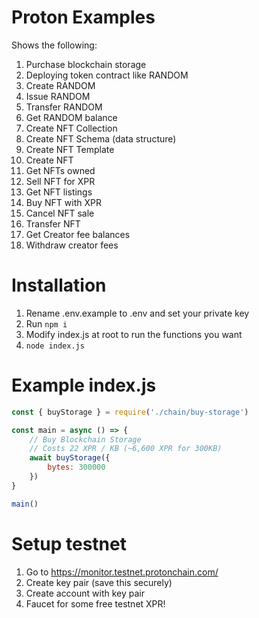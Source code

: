 # Proton Examples

Shows the following:
1. Purchase blockchain storage
2. Deploying token contract like RANDOM
3. Create RANDOM
4. Issue RANDOM
5. Transfer RANDOM
6. Get RANDOM balance
7. Create NFT Collection
8. Create NFT Schema (data structure)
9. Create NFT Template
10. Create NFT 
11. Get NFTs owned
12. Sell NFT for XPR
13. Get NFT listings
14. Buy NFT with XPR
15. Cancel NFT sale
16. Transfer NFT
17. Get Creator fee balances
18. Withdraw creator fees

# Installation
1. Rename .env.example to .env and set your private key
2. Run `npm i `
3. Modify index.js at root to run the functions you want
4. `node index.js`

# Example index.js

```js
const { buyStorage } = require('./chain/buy-storage')

const main = async () => {
    // Buy Blockchain Storage
    // Costs 22 XPR / KB (~6,600 XPR for 300KB)
    await buyStorage({
        bytes: 300000
    })
}

main()
```

# Setup testnet
1. Go to https://monitor.testnet.protonchain.com/
2. Create key pair (save this securely)
3. Create account with key pair
4. Faucet for some free testnet XPR!